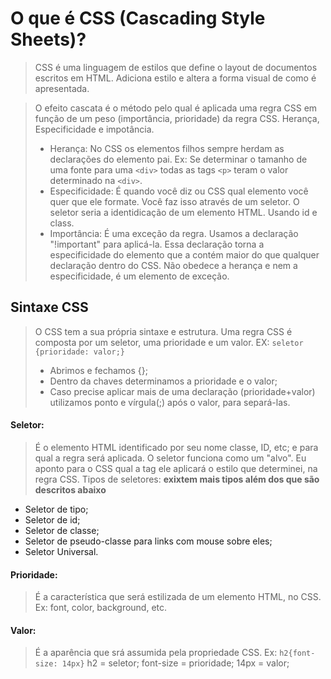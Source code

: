 # O que é CSS (Cascading Style Sheets)? 

> CSS é uma linguagem de estilos que define o layout de documentos escritos em HTML. Adiciona estilo e altera a forma visual de como é apresentada.

> O efeito cascata é o método pelo qual é aplicada uma regra CSS em função de um peso (importância, prioridade) da regra CSS. Herança, Especificidade e impotância.  
> - Herança: No CSS os elementos filhos sempre herdam as declarações do elemento pai. Ex: Se determinar o tamanho de uma fonte para uma `<div>` todas as tags `<p>` teram o valor determinado na `<div>`. 
> - Especificidade: É quando você diz ou CSS qual elemento você quer que ele formate. Você faz isso através de um seletor. O seletor seria a identidicação de um elemento HTML. Usando id e class. 
> - Importância: É uma exceção da regra. Usamos a declaração "!important" para aplicá-la. Essa declaração torna a especificidade do elemento que a contém maior do que qualquer declaração dentro do CSS. Não obedece a herança e nem a especificidade, é um elemento de exceção.


## Sintaxe CSS

> O CSS tem a sua própria sintaxe e estrutura. Uma regra CSS é composta por um seletor, uma prioridade e um valor. EX:
`seletor {prioridade: valor;}`
> - Abrimos e fechamos {};
> - Dentro da chaves determinamos a prioridade e o valor;
> - Caso precise aplicar mais de uma declaração (prioridade+valor) utilizamos ponto e vírgula(;) após o valor, para separá-las.

#### Seletor:
> É o elemento HTML identificado por seu nome classe, ID, etc; e para qual a regra será aplicada. O seletor funciona como um "alvo". Eu aponto para o CSS qual a tag ele aplicará o estilo que determinei, na regra CSS. 
> Tipos de seletores: **exixtem mais tipos além dos que são descritos abaixo**
* Seletor de tipo;
* Seletor de id;
* Seletor de classe;
* Seletor de pseudo-classe para links com mouse sobre eles;
* Seletor Universal. 

#### Prioridade:
> É a característica que será estilizada de um elemento HTML, no CSS. Ex: font, color, background, etc.

#### Valor: 
> É a aparência que srá assumida pela propriedade CSS. Ex: `h2{font-size: 14px}`
> h2 = seletor;
> font-size = prioridade;
> 14px = valor;

